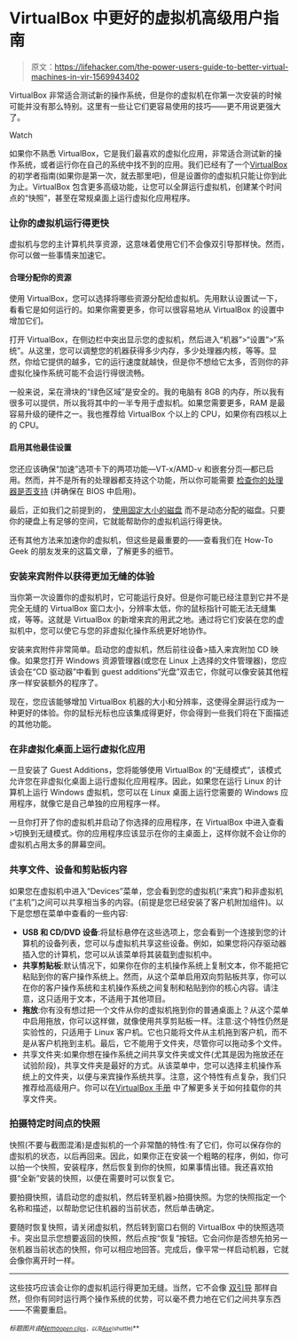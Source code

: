 # VirtualBox 中更好的虚拟机高级用户指南

> 原文：<https://lifehacker.com/the-power-users-guide-to-better-virtual-machines-in-vir-1569943402>

VirtualBox 非常适合测试新的操作系统，但是你的虚拟机在你第一次安装的时候可能并没有那么特别。这里有一些让它们更容易使用的技巧——更不用说更强大了。

Watch

如果你不熟悉 VirtualBox，它是我们最喜欢的虚拟化应用，非常适合测试新的操作系统，或者运行你在自己的系统中找不到的应用。我们已经有了一个[VirtualBox](https://lifehacker.com/the-beginners-guide-to-creating-virtual-machines-with-v-5204434)的初学者指南(如果你是第一次，就去那里吧)，但是设置你的虚拟机只能让你到此为止。VirtualBox 包含更多高级功能，让您可以全屏运行虚拟机，创建某个时间点的“快照”，甚至在常规桌面上运行虚拟化应用程序。

### 让你的虚拟机运行得更快

虚拟机与您的主计算机共享资源，这意味着使用它们不会像双引导那样快。然而，你可以做一些事情来加速它。

#### 合理分配你的资源

使用 VirtualBox，您可以选择将哪些资源分配给虚拟机。先用默认设置试一下，看看它是如何运行的。如果你需要更多，你可以很容易地从 VirtualBox 的设置中增加它们。

打开 VirtualBox，在侧边栏中突出显示您的虚拟机，然后进入“机器”>“设置”>“系统”。从这里，您可以调整您的机器获得多少内存，多少处理器内核，等等。显然，你给它提供的越多，它的运行速度就越快，但是你不想给它太多，否则你的非虚拟化操作系统可能不会运行得很流畅。

一般来说，呆在滑块的“绿色区域”是安全的。我的电脑有 8GB 的内存，所以我有很多可以提供，所以我将其中的一半专用于虚拟机。如果您需要更多，RAM 是最容易升级的硬件之一。我也推荐给 VirtualBox 个以上的 CPU，如果你有四核以上的 CPU。

#### 启用其他最佳设置

您还应该确保“加速”选项卡下的两项功能—VT-x/AMD-v 和嵌套分页—都已启用。然而，并不是所有的处理器都支持这个功能，所以你可能需要 [检查你的处理器是否支持](http://www.intel.com/support/processors/sb/cs-030729.htm#2) (并确保在 BIOS 中启用)。

最后，正如我们之前提到的， [使用固定大小的磁盘](https://lifehacker.com/use-fixed-size-disks-to-speed-up-your-virtual-machines-5944656) 而不是动态分配的磁盘。只要你的硬盘上有足够的空间，它就能帮助你的虚拟机运行得更快。

还有其他方法来加速你的虚拟机，但这些是最重要的——查看我们在 How-To Geek 的朋友发来的这篇文章，了解更多的细节。

### 安装来宾附件以获得更加无缝的体验

当你第一次设置你的虚拟机时，它可能运行良好。但是你可能已经注意到它并不是完全无缝的 VirtualBox 窗口太小，分辨率太低，你的鼠标指针可能无法无缝集成，等等。这就是 VirtualBox 的新增来宾的用武之地。通过将它们安装在您的虚拟机中，您可以使它与您的非虚拟化操作系统更好地协作。

安装来宾附件非常简单。启动您的虚拟机，然后前往设备>插入来宾附加 CD 映像。如果您打开 Windows 资源管理器(或您在 Linux 上选择的文件管理器)，您应该会在“CD 驱动器”中看到 guest additions“光盘”双击它，你就可以像安装其他程序一样安装额外的程序了。

现在，您应该能够增加 VirtualBox 机器的大小和分辨率，这使得全屏运行成为一种更好的体验。你的鼠标光标也应该集成得更好，你会得到一些我们将在下面描述的其他功能。

### 在非虚拟化桌面上运行虚拟化应用

一旦安装了 Guest Additions，您将能够使用 VirtualBox 的“无缝模式”，该模式允许您在非虚拟化桌面上运行虚拟化应用程序。因此，如果您在运行 Linux 的计算机上运行 Windows 虚拟机，您可以在 Linux 桌面上运行您需要的 Windows 应用程序，就像它是自己单独的应用程序一样。

一旦你打开了你的虚拟机并启动了你选择的应用程序，在 VirtualBox 中进入查看>切换到无缝模式。你的应用程序应该显示在你的主桌面上，这样你就不会让你的虚拟机占用太多的屏幕空间。

### 共享文件、设备和剪贴板内容

如果您在虚拟机中进入“Devices”菜单，您会看到您的虚拟机(“来宾”)和非虚拟机(“主机”)之间可以共享相当多的内容。(前提是您已经安装了客户机附加组件)。以下是您想在菜单中查看的一些内容:

*   **USB 和 CD/DVD 设备**:将鼠标悬停在这些选项上，您会看到一个连接到您的计算机的设备列表，您可以与虚拟机共享这些设备。例如，如果您将闪存驱动器插入您的计算机，您可以从该菜单将其装载到虚拟机中。
*   **共享剪贴板**:默认情况下，如果你在你的主机操作系统上复制文本，你不能把它粘贴到你的客户操作系统上。然而，从这个菜单启用双向剪贴板共享，你可以在你的客户操作系统和主机操作系统之间复制和粘贴到你的核心内容。请注意，这只适用于文本，不适用于其他项目。
*   **拖放**:你有没有想过把一个文件从你的虚拟机拖到你的普通桌面上？从这个菜单中启用拖放，你可以这样做，就像使用共享剪贴板一样。注意:这个特性仍然是实验性的，只适用于 Linux 客户机。它也只能将文件从主机拖到客户机，而不是从客户机拖到主机。最后，它不能用于文件夹，尽管你可以拖动多个文件。
*   共享文件夹:如果你想在操作系统之间共享文件夹或文件(尤其是因为拖放还在试验阶段)，共享文件夹是最好的方式。从该菜单中，您可以选择主机操作系统上的文件夹，以便与来宾操作系统共享。注意，这个特性有点复杂，我们只推荐给高级用户。你可以在[VirtualBox 手册](https://www.virtualbox.org/manual/ch04.html#sf_mount_manual) 中了解更多关于如何挂载你的共享文件夹。

### 拍摄特定时间点的快照

快照(不要与截图混淆)是虚拟机的一个非常酷的特性:有了它们，你可以保存你的虚拟机的状态，以后再回来。因此，如果你正在安装一个粗略的程序，例如，你可以拍一个快照，安装程序，然后恢复到你的快照，如果事情出错。我还喜欢拍摄“全新”安装的快照，以便在需要时可以恢复它。

要拍摄快照，请启动您的虚拟机，然后转至机器>拍摄快照。为您的快照指定一个名称和描述，以帮助您记住机器的当前状态，然后单击确定。

要随时恢复快照，请关闭虚拟机，然后转到窗口右侧的 VirtualBox 中的快照选项卡。突出显示您想要返回的快照，然后点按“恢复”按钮。它会问你是否想先拍另一张机器当前状态的快照，你可以相应地回答。完成后，像平常一样启动机器，它就会像你离开时一样。

* * *

这些技巧应该会让你的虚拟机运行得更加无缝。当然，它不会像 [双引导](http://lifehacker.com/should-i-run-a-second-operating-system-in-a-virtual-mac-5901055) 那样自然，但你有同时运行两个操作系统的优势，可以毫不费力地在它们之间共享东西——不需要重启。

*<small>标题图片由</small>*[*<small>Nemo</small>*](http://pixabay.com/en/stop-shading-cartoon-time-watch-34108/?oq=stopwatch)*<small></small>*<small>[*<small>open clips</small>*](http://pixabay.com/en/folder-filesystem-document-paper-162146/?oq=folder)*<small>，以及</small>[*<small>Ase</small>*](http://www.shutterstock.com/pic.mhtml?id=131090639&src=id)*<small>(shuttle)</small>**</small>

<small></small>